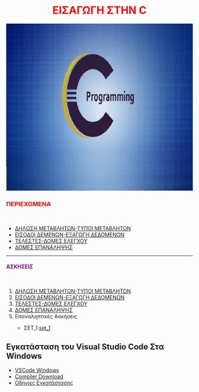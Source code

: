 <html>
<body>
<h1 style="text-align:center; color:red;">ΕΙΣΑΓΩΓΗ ΣΤΗΝ C</h1>
<img src="https://github.com/vasnastos/Page_Images/blob/master/cpng.jpg?raw=true" width="1024" height="450">
<h3 style="color:red;">ΠΕΡΙΕΧΟΜΕΝΑ</h3>
  <br>
<ul>
<li><a href="https://github.com/vasnastos/Introduction_to_C/tree/master/%CE%9A%CE%95%CE%A6%CE%91%CE%9B%CE%91%CE%99%CE%9F_1">ΔΗΛΩΣΗ ΜΕΤΑΒΛΗΤΩΝ-ΤΥΠΟΙ ΜΕΤΑΒΛΗΤΩΝ</a></li>
<li><a href="https://github.com/vasnastos/Introduction_to_C/tree/master/%CE%9A%CE%95%CE%A6%CE%91%CE%9B%CE%91%CE%99%CE%9F_2">ΕΙΣΟΔΟΙ ΔΕΜΕΝΩΝ-ΕΞΑΓΩΓΗ ΔΕΔΟΜΕΝΩΝ</a></li>
<li><a href="https://github.com/vasnastos/Introduction_to_C/tree/master/%CE%9A%CE%95%CE%A6%CE%91%CE%9B%CE%91%CE%99%CE%91_(3-4)">ΤΕΛΕΣΤΕΣ-ΔΟΜΕΣ ΕΛΕΓΧΟΥ</a></li>
<li><a href="https://github.com/vasnastos/Introduction_to_C/tree/master/%CE%9A%CE%95%CE%A6%CE%91%CE%9B%CE%91%CE%99%CE%9F_5">ΔΟΜΕΣ ΕΠΑΝΑΛΗΨΗΣ</a></li>
</ul>
<hr>
<h4 style="color:purple;">ΑΣΚΗΣΕΙΣ</h3>
  <br>
<ol>
<li><a href="https://github.com/vasnastos/Introduction_to_C/tree/master/%CE%9A%CE%95%CE%A6%CE%91%CE%9B%CE%91%CE%99%CE%9F_1">ΔΗΛΩΣΗ ΜΕΤΑΒΛΗΤΩΝ-ΤΥΠΟΙ ΜΕΤΑΒΛΗΤΩΝ</a></li>
<li><a href="https://github.com/vasnastos/Introduction_to_C/tree/master/%CE%9A%CE%95%CE%A6%CE%91%CE%9B%CE%91%CE%99%CE%9F_2/%CE%91%CE%A3%CE%9A%CE%97%CE%A3%CE%95%CE%99%CE%A3">ΕΙΣΟΔΟΙ ΔΕΜΕΝΩΝ-ΕΞΑΓΩΓΗ ΔΕΔΟΜΕΝΩΝ</a></li>
<li><a href="https://github.com/vasnastos/Introduction_to_C/tree/master/%CE%9A%CE%95%CE%A6%CE%91%CE%9B%CE%91%CE%99%CE%91_(3-4)/A%CE%A3%CE%9A%CE%97%CE%A3%CE%95%CE%99%CE%A3">ΤΕΛΕΣΤΕΣ-ΔΟΜΕΣ ΕΛΕΓΧΟΥ</a></li>
<li><a href="https://github.com/vasnastos/Introduction_to_C/tree/master/%CE%9A%CE%95%CE%A6%CE%91%CE%9B%CE%91%CE%99%CE%9F_5/%CE%91%CE%A3%CE%9A%CE%97%CE%A3%CE%95%CE%99%CE%A3">ΔΟΜΕΣ ΕΠΑΝΑΛΗΨΗΣ</a></li>
<li>Επαναληπτικές Ασκήσεις</li>
  <ul>
    <li>ΣΕΤ_1:<a href="https://github.com/vasnastos/Introduction_to_C/tree/master/%CE%95%CE%A0%CE%91%CE%9D%CE%91%CE%9B%CE%97%CE%A8%CE%97_1">set_1</a></li>
    </ul>
</ol>
  <h2>Εγκατάσταση του Visual Studio Code Στα Windows</h2>
  <ul>
    <li><a href="https://code.visualstudio.com/docs/?dv=win">VSCode Windows</a></li>
    <li><a href="https://github.com/jmeubank/tdm-gcc/releases/download/v9.2.0-tdm64-1/tdm64-gcc-9.2.0.exe">Compiler Download</a></li>
    <li><a href="https://github.com/vasnastos/Introduction_to_C/raw/master/VS%20Code%20Instalation.pdf">Οδηγίες Εγκατάστασης</a></li>
  </ul>

